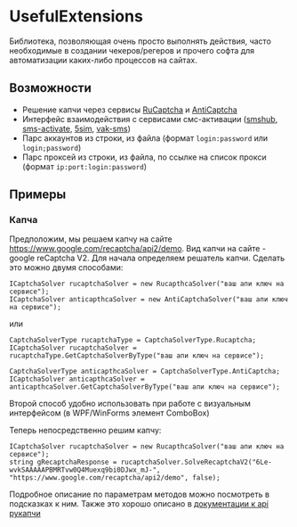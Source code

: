 # UsefulExtensions
Библиотека, позволяющая очень просто выполнять действия, часто необходимые в создании чекеров/регеров и прочего софта для автоматизации каких-либо процессов на сайтах.
## Возможности
- Решение капчи через сервисы [RuCaptcha](https://rucaptcha.com) и [AntiCaptcha](https://anti-captcha.com)
- Интерфейс взаимодействия с сервисами смс-активации ([smshub](https://smshub.org/), [sms-activate](https://sms-activate.ru/), [5sim](https://5sim.net/), [vak-sms](https://vak-sms.com/))
- Парс аккаунтов из строки, из файла (формат `login:password` или `login;password`)
- Парс проксей из строки, из файла, по ссылке на список прокси (формат `ip:port:login:password`)
## Примеры
### Капча
Предположим, мы решаем капчу на сайте https://www.google.com/recaptcha/api2/demo. Вид капчи на сайте - google reCaptcha V2.
Для начала определяем решатель капчи. Сделать это можно двумя способами:

```
ICaptchaSolver rucaptchaSolver = new RucapthcaSolver("ваш апи ключ на сервисе"); 
ICaptchaSolver anticapthcaSolver = new AntiCaptchaSolver("ваш апи ключ на сервисе");
```
или
```
CaptchaSolverType rucaptchaType = CaptchaSolverType.Rucaptcha;
ICaptchaSolver rucaptchaSolver = rucaptchaType.GetCaptchaSolverByType("ваш апи ключ на сервисе");

CaptchaSolverType anticapthcaSolver = CaptchaSolverType.AntiCaptcha;
ICaptchaSolver anticapthcaSolver = anticapthcaSolver.GetCaptchaSolverByType("ваш апи ключ на сервисе");
```
Второй способ удобно использовать при работе с визуальным интерфейсом (в WPF/WinForms элемент ComboBox)

Теперь непосредственно решим капчу:
```
ICaptchaSolver rucaptchaSolver = new RucapthcaSolver("ваш апи ключ на сервисе"); 
string gRecaptchaResponse = rucaptchaSolver.SolveRecaptchaV2("6Le-wvkSAAAAAPBMRTvw0Q4Muexq9bi0DJwx_mJ-", "https://www.google.com/recaptcha/api2/demo", false);
```
Подробное описание по параметрам методов можно посмотреть в подсказках к ним. Также это хорошо описано в [документации к api рукапчи](https://rucaptcha.com/api-rucaptcha)

